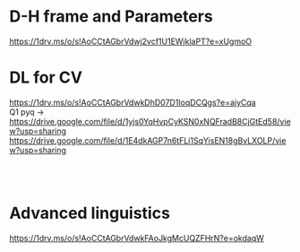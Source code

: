 # D-H frame and Parameters 
https://1drv.ms/o/s!AoCCtAGbrVdwj2vcf1U1EWjklaPT?e=xUgmoO
<br>

# DL for CV
https://1drv.ms/o/s!AoCCtAGbrVdwkDhD07D1IoqDCQgs?e=ajyCqa
<br>
Q1 pyq -> https://drive.google.com/file/d/1yjs0YqHvpCyKSN0xNQFradB8CjGtEd58/view?usp=sharing
<br>
        https://drive.google.com/file/d/1E4dkAGP7n6tFLi1SqYisEN18gBvLXOLP/view?usp=sharing
        

<br>
<br>

# Advanced linguistics 
https://1drv.ms/o/s!AoCCtAGbrVdwkFAoJkgMcUQZFHrN?e=okdaqW



